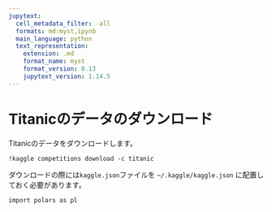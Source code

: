 ```yaml
---
jupytext:
  cell_metadata_filter: -all
  formats: md:myst,ipynb
  main_language: python
  text_representation:
    extension: .md
    format_name: myst
    format_version: 0.13
    jupytext_version: 1.14.5
---
```


# Titanicのデータのダウンロード

Titanicのデータをダウンロードします。

```{code-cell}
!kaggle competitions download -c titanic
```

ダウンロードの際には`kaggle.json`ファイルを `~/.kaggle/kaggle.json` に配置しておく必要があります。

```{code-cell}
import polars as pl
```
